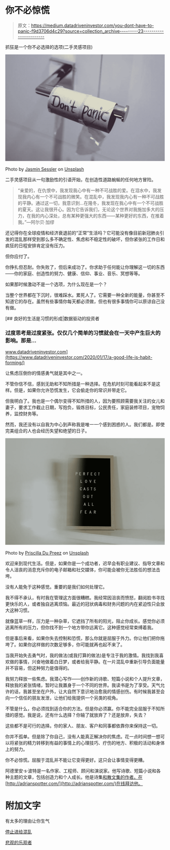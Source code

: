 # 你不必惊慌

> 原文：<https://medium.datadriveninvestor.com/you-dont-have-to-panic-f9d3706d4c29?source=collection_archive---------23----------------------->

抓狂是一个你不必选择的选项(二手灵感项目)

![](img/dda92dfd7d43f86d41f8b1eb07252079.png)

Photo by [Jasmin Sessler](https://unsplash.com/@open_photo_js?utm_source=unsplash&utm_medium=referral&utm_content=creditCopyText) on [Unsplash](https://unsplash.com/s/photos/panic?utm_source=unsplash&utm_medium=referral&utm_content=creditCopyText)

二手灵感项目从一句激励性的引语开始，在创造性道路蜿蜒的任何地方冒险。

> “亲爱的，在仇恨中，我发现我心中有一种不可战胜的爱。在泪水中，我发现我内心有一个不可战胜的微笑。在混乱中，我发现我内心有一种不可战胜的平静。通过这一切，我意识到…在隆冬，我发现在我心中有一个不可战胜的夏天。这让我很开心。因为它告诉我们，无论这个世界对我施加多大的压力，在我的内心深处，总有某种更强大的东西——某种更好的东西，在推着我。”—阿尔贝·加缪

还记得你在全球疫情和经济衰退前的“正常”生活吗？它可能没有像目前新冠肺炎引发的混乱那样受到那么多不确定性、焦虑和不稳定性的破坏，但你紧张的工作日和疯狂的日程安排肯定没有压力。

但你应付了。

你挣扎但忍耐。你失败了，但后来成功了。你求助于任何能让你理解这一切的东西——你的家庭、创造性的努力、健康、信仰、事业、音乐、冥想等等。

如果那时候激动不是一个选项，为什么现在是一个？

当整个世界都在下沉时，很难踩水。累死人了。它需要一种全新的能量，你甚至不知道它的存在。虽然有些事情你每天都必须做，但也有很多事情你可以原谅自己没有做。

[](https://www.datadriveninvestor.com/2020/01/17/a-good-life-is-habit-forming/) [## 良好的生活是习惯的形成|数据驱动的投资者

### 过度思考是过度紧张。仅仅几个简单的习惯就会在一天中产生巨大的影响。那是…

www.datadriveninvestor.com](https://www.datadriveninvestor.com/2020/01/17/a-good-life-is-habit-forming/) 

让焦虑压倒你的情感勇气就是其中之一。

不管你信不信，感到无助和不知所措是一种选择。在危机时刻可能看起来不是这样。但是，如果你允许恐慌发生，它会偷走你的常识并带走它。

但我明白了。我也是一个偶尔变得不知所措的人，因为要照顾需要我关注的女儿和妻子，要求工作截止日期，写抱负，锻炼目标，公民责任，家庭装修项目，宠物饲养，监控财务等。

然而，我还没有以自我为中心到声称我是唯一一个感到困惑的人。我们都是。即使完美组合的人也会经历失望和绝望的日子。

![](img/1e23c4969319293cfb69ef9353521366.png)

Photo by [Priscilla Du Preez](https://unsplash.com/@priscilladupreez?utm_source=unsplash&utm_medium=referral&utm_content=creditCopyText) on [Unsplash](https://unsplash.com/s/photos/fear?utm_source=unsplash&utm_medium=referral&utm_content=creditCopyText)

欢迎来到现代生活。但是，如果你是一个成功者，迟早会有职业建议、指导文章和令人沮丧的消息充斥你的电子邮箱和社交媒体，你可能会被你无法胜任的想法击垮。

没有人能免于这种感觉。重要的是我们如何处理它。

我不得不承认，有时我在管理这方面很糟糕。我经常因沮丧而愤怒，翻阅脸书寻找更快乐的人，或者独自逃离烦恼。最近的冠状病毒和财务问题的内在紧迫性只会放大这种习惯。

就像蓝草一样，压力是一种杂草，它遮挡了所有的阳光，阻止你成长。感觉你必须逃离所有的压力，但你找不到一个地方带你远离它。这种感觉经常束缚着我。

但是事后来看，如果你失去控制和恐慌，那么你就是屈服于外力。你让他们把你拖垮了。如果你这样做的次数足够多，你可能就再也起不来了。

当我开始失去勇气时，我的做法(或我打算的做法)是专注于我的激情。我找到我喜欢做的事情，兴奋地做着白日梦，或者给我平静。在一片混乱中重新引导负面能量并不容易，但这种努力是值得的。

我努力释放一些焦虑。我潜心写作——创作新的诗歌、短篇小说和个人提升文章，释放我的紧张情绪，暂时让我置身于一个不同的世界。我读书是为了享受。天气允许的话，我甚至坐在户外，让大自然下意识地治愈我的情感创伤。有时候我甚至会向一个信任的朋友发泄，让他们给我提供一个另类的视角。

不管是什么，你必须找到适合你的方法。但是你必须赢。你不能完全屈服于不知所措的感觉。我是说，还有什么选择？你输了就放弃了？还是放弃，失去？

这些都不是可行的选择。你的家人、朋友、客户和同事都依靠你来保持这一切。

你并不孤单。但是除了你自己，没有人能真正解决你的焦虑。花一点时间想一想可以将紧张的精力转移到有益的事情上的心理技巧、疗伤的地方、积极的活动和身体上的努力。

你不必惊慌。屈服于混乱并不能让它变得更好。这只会让事情变得更糟。

阿德里安·s·波特是一名作家、工程师、顾问和演说家。他写诗歌、短篇小说和各种主题的文章，包括创造力和个人成长。他是诗集[和散文集](https://www.amazon.com/Everything-Wrong-Feels-Adrian-Potter/dp/109519061X/ref=sr_1_4?qid=1560264651&refinements=p_27%3AAdrian+S.+Potter&s=books&sr=1-4&text=Adrian+S.+Potter)[的作者。在](https://e2857002-6118-41be-9746-64261e36cacb.filesusr.com/ugd/21d2c2_03522f10c7c84340a05a8d03a97e1642.pdf)[http://adrianspotter.com/](http://adrianspotter.com/)在线拜访他。

# 附加文字

有太多的理由让你生气

[停止进给混乱](https://medium.com/datadriveninvestor/stop-feeding-the-chaos-a0c0ea207593?source=friends_link&sk=54793e2036f072daa1754da3de08f1a1)

[悲观的乐观者](https://medium.com/@adrianpotter/the-pessimistic-optimist-28df61c85169?source=friends_link&sk=96aaa2da3329f0ff9a3f912df3c94b6d)